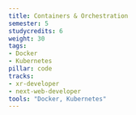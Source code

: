 ```yaml
---
title: Containers & Orchestration
semester: 5
studycredits: 6
weight: 30
tags:
- Docker
- Kubernetes
pillar: code
tracks:
- xr-developer
- next-web-developer
tools: "Docker, Kubernetes"
---
```

